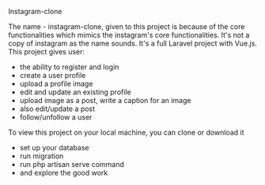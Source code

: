 Instagram-clone

The name - instagram-clone, given to this project is because of the core functionalities which mimics the instagram's core functionalities. It's not a copy of instagram as the name sounds.
It's a full Laravel project with Vue.js.
This project gives user:
- the ability to register and login
- create a user profile
- upload a profile image
- edit and update an existing profile
- upload image as a post, write a caption for an image
- also edit/update a post
- follow/unfollow a user

To view this project on your local machine, you can clone or download it 
- set up your database
- run migration
- run php artisan serve command
- and explore the good work


